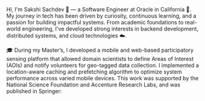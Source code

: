 Hi, I'm Sakshi Sachdev 👋 — a Software Engineer at Oracle in California 🌉. My journey in tech has been driven by curiosity, continuous learning, and a passion for building impactful systems. From academic foundations to real-world engineering, I've developed strong interests in backend development, distributed systems, and cloud technologies ☁️.

🎓 During my Master’s, I developed a mobile and web-based participatory sensing platform that allowed domain scientists to define Areas of Interest (AOIs) and notify volunteers for geo-tagged data collection. I implemented a location-aware caching and prefetching algorithm to optimize system performance across varied mobile devices. This work was supported by the National Science Foundation and Accenture Research Labs, and was published in Springer:


